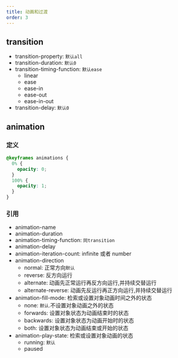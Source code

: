 ```yaml
---
title: 动画和过渡
order: 3
---
```


## transition

- transition-property: `默认all`
- transition-duration: `默认0`
- transition-timing-function: `默认ease`
  - linear
  - ease
  - ease-in
  - ease-out
  - ease-in-out
- transition-delay: `默认0`

## animation

### 定义

```css
@keyframes animations {
  0% {
    opacity: 0;
  }
  100% {
    opacity: 1;
  }
}
```

### 引用

- animation-name
- animation-duration
- animation-timing-function: `同transition`
- animation-delay
- animation-iteration-count: infinite 或者 number
- animation-direction
  - normal: 正常方向`默认`
  - reverse: 反方向运行
  - alternate: 动画先正常运行再反方向运行,并持续交替运行
  - alternate-reverse: 动画先反运行再正方向运行,并持续交替运行
- animation-fill-mode: 检索或设置对象动画时间之外的状态
  - none: `默认`.不设置对象动画之外的状态
  - forwards: 设置对象状态为动画结束时的状态
  - backwards: 设置对象状态为动画开始时的状态
  - both: 设置对象状态为动画结束或开始的状态
- animation-play-state: 检索或设置对象动画的状态
  - running: `默认`
  - paused
